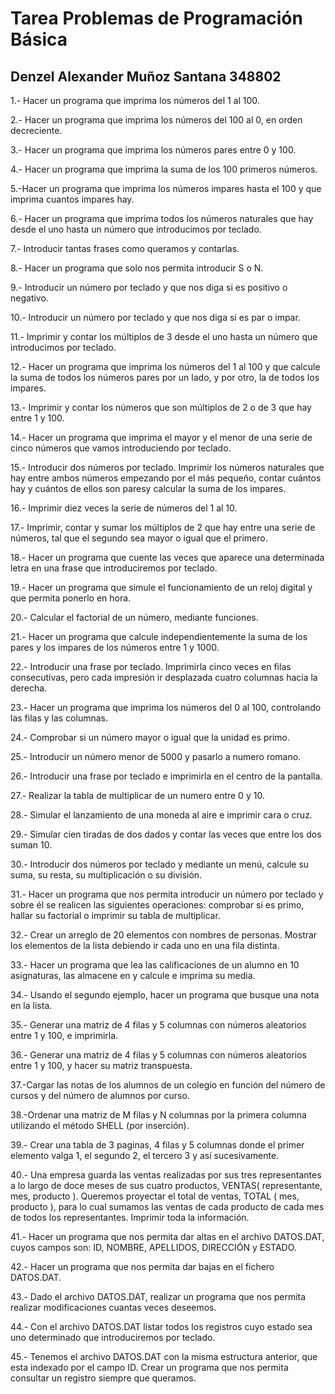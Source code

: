 # Tarea Problemas de Programación Básica 
## Denzel Alexander Muñoz Santana 348802

1.- Hacer un programa que imprima los números del 1 al 100.

2.- Hacer un programa que imprima los números del 100 al 0, en orden decreciente.

3.- Hacer un programa que imprima los números pares entre 0 y 100.

4.- Hacer un programa que imprima la suma de los 100 primeros números.

5.-Hacer un programa que imprima los números impares hasta el 100 y que imprima cuantos impares hay.

6.- Hacer un programa que imprima todos los números naturales que hay desde el uno hasta un número que introducimos por teclado.

7.- Introducir tantas frases como queramos y contarlas.

8.- Hacer un programa que solo nos permita introducir S o N.

9.- Introducir un número por teclado y que nos diga si es positivo o negativo.

10.- Introducir un número por teclado y que nos diga si es par o impar.

11.- Imprimir y contar los múltiplos de 3 desde el uno hasta un número que introducimos por teclado.

12.- Hacer un programa que imprima los números del 1 al 100 y que calcule la suma de todos los números pares por un lado, y por otro, la de todos los impares.

13.- Imprimir y contar los números que son múltiplos de 2 o de 3 que hay entre 1 y 100.

14.- Hacer un programa que imprima el mayor y el menor de una serie de cinco números que vamos introduciendo por teclado.

15.- Introducir dos números por teclado. Imprimir los números naturales que hay entre ambos números empezando por el más pequeño, contar cuántos hay y cuántos de ellos son paresy calcular la suma de los impares.

16.- Imprimir diez veces la serie de números del 1 al 10.

17.- Imprimir, contar y sumar los múltiplos de 2 que hay entre una serie de números, tal que el segundo sea mayor o igual que el primero.

18.- Hacer un programa que cuente las veces que aparece una determinada letra en una frase que introduciremos por teclado.

19.- Hacer un programa que simule el funcionamiento de un reloj digital y que permita ponerlo en hora.

20.- Calcular el factorial de un número, mediante funciones.

21.- Hacer un programa que calcule independientemente la suma de los pares y los impares de los números entre 1 y 1000.

22.- Introducir una frase por teclado. Imprimirla cinco veces en filas consecutivas, pero cada impresión ir desplazada cuatro columnas hacia la derecha.

23.- Hacer un programa que imprima los números del 0 al 100, controlando las filas y las columnas.

24.- Comprobar si un número mayor o igual que la unidad es primo.

25.- Introducir un número menor de 5000 y pasarlo a numero romano.

26.- Introducir una frase por teclado e imprimirla en el centro de la pantalla.

27.- Realizar la tabla de multiplicar de un numero entre 0 y 10.

28.- Simular el lanzamiento de una moneda al aire e imprimir cara o cruz.

29.- Simular cien tiradas de dos dados y contar las veces que entre los dos suman 10.

30.- Introducir dos números por teclado y mediante un menú, calcule su suma, su resta, su multiplicación o su división.

31.- Hacer un programa que nos permita introducir un número por teclado y sobre él se realicen las siguientes operaciones: comprobar si es primo, hallar su factorial o imprimir su tabla de multiplicar.

32.- Crear un arreglo de 20 elementos con nombres de personas. Mostrar los elementos de la lista debiendo ir cada uno en una fila distinta.

33.- Hacer un programa que lea las calificaciones de un alumno en 10 asignaturas, las almacene en y calcule e imprima su media.

34.- Usando el segundo ejemplo, hacer un programa que busque una nota en la lista.

35.- Generar una matriz de 4 filas y 5 columnas con números aleatorios entre 1 y 100, e imprimirla.

36.- Generar una matriz de 4 filas y 5 columnas con números aleatorios entre 1 y 100, y hacer su matriz transpuesta.

37.-Cargar las notas de los alumnos de un colegio en función del número de cursos y del número de alumnos por curso.

38.-Ordenar una matriz de M filas y N columnas por la primera columna utilizando el método SHELL (por inserción).

39.- Crear una tabla de 3 paginas, 4 filas y 5 columnas donde el primer elemento valga 1, el segundo 2, el tercero 3 y así sucesivamente.

40.- Una empresa guarda las ventas realizadas por sus tres representantes a lo largo de doce meses de sus cuatro productos, VENTAS( representante, mes, producto ). Queremos proyectar el total de ventas, TOTAL ( mes, producto ), para lo cual sumamos las ventas de cada producto de cada mes de todos los representantes. Imprimir toda la información.

41.- Hacer un programa que nos permita dar altas en el archivo DATOS.DAT, cuyos campos son: ID, NOMBRE, APELLIDOS, DIRECCIÓN y ESTADO.

42.- Hacer un programa que nos permita dar bajas en el fichero DATOS.DAT.

43.- Dado el archivo DATOS.DAT, realizar un programa que nos permita realizar modificaciones cuantas veces deseemos.

44.- Con el archivo DATOS.DAT listar todos los registros cuyo estado sea uno determinado que introduciremos por teclado.

45.- Tenemos el archivo DATOS.DAT con la misma estructura anterior, que esta indexado por el campo ID. Crear un programa que nos permita consultar un registro siempre que queramos.

